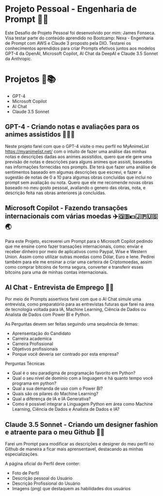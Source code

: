 # Projeto Pessoal - Engenharia de Prompt 👷📝

Este Desafio de Projeto Pessoal foi desenvolvido por mim: James Fonseca. Visa testar parte do conteúdo aprendido no Bootcamp: Nexa - Engenharia de Prompt com AWS  e Claude 3 proposto pela DIO. Testarei os conhecimentos aprendidos para criar Prompts efetivos juntos aos modelos GPT-4 da OpenAI, Microsoft Copilot, AI Chat da DeepAI e Claude 3.5 Sonnet da Anthropic.

# Projetos 📃📚 
* GPT-4
* Microsoft Copilot
* AI Chat
* Claude 3.5 Sonnet

## GPT-4 - Criando notas e avaliações para os animes assistidos 📝🎌🎥

Neste projeto farei com que o GPT-4 visite o meu perfil no MyAnimeList https://myanimelist.net/ com o intuito de fazer uma análise das minhas notas e descrições dadas aos animes assistidos, quero que ele gere uma previsão de notas e descrições para alguns animes que assisti, baseados nas informações fornecidas nos prompts. Ele terá que fazer uma análise de sentimentos baseado  em algumas descrições que escrevi, e fazer a sugestão de notas de 0 a 10 para algumas obras concluidas que inclui no prompt sem avaliação ou nota. Quero que ele me recomende novas obras baseado no meu gosto pessoal, avaliando o genero das obras, nota, e descrição feita nas obras anteriores já concluidas.

## Microsoft Copilot - Fazendo transações internacionais com várias moedas ✈️🇬🇧💵🇯🇵🇺🇸🌏

Para este Projeto, escreverei um Prompt para o Microsoft Copilot pedindo que me ensine como fazer transações internacionais, como: enviar e receber dinheiro por meio de aplicativos como Paypal, Wise e Western Union. Assim como utilizar outras moedas como Dólar, Euro e Iene. Pedirei também para ele me ensinar a criar uma carteira de Criptomoedas, assim como comprar bitcoins de forma segura, converter e transferir esses bitcoins para uma de minhas contas internacionais.

## AI Chat - Entrevista de Emprego 👔💼

Por meio de Prompts assertivos farei com que o AI Chat simule uma entrevista, como preparatório para as entrevistas futuras que farei na área de tecnologia voltada para IA, Machine Learning, Ciência de Dados ou Analista de Dados com Power BI e Python.

As Perguntas devem ser feitas seguindo uma sequência de temas:
* Aprensentação do Candidato
* Carreira academica
* Carreira Profissional
* Objetivos profissionais
* Porque você deveria ser contrado por esta empresa?

Perguntas Técnicas
* Qual é o seu paradigma de programação favorito em Python?
* Qual o seu nível de dominio com a linguagem e há quanto tempo você programa em python?
* Qual a sua demanda de uso com o Power BI?
* Quais são os pilares do Machine Learning?
* Qual a diferença de IA e IA Generativa?
* Como é possivel integrar a Linguagem Python em área como Machine Learning, Ciência de Dados e Analista de Dados e IA?

## Claude 3.5 Sonnet - Criando um designer fashion e atraente para o meu Github 🎨😺

Farei um Prompt para modificar as descrições e designer do meu perfil no Github de maneira a ficar mais aprensentavel, destacando as minhas especializações.

A página oficial do Perfil deve conter:
* Foto de Perfil
* Descrição pessoal do Usuário
* Descrição Profissional do Usuário
* Imagens (png) que destaquem as habilidades dos usuários


